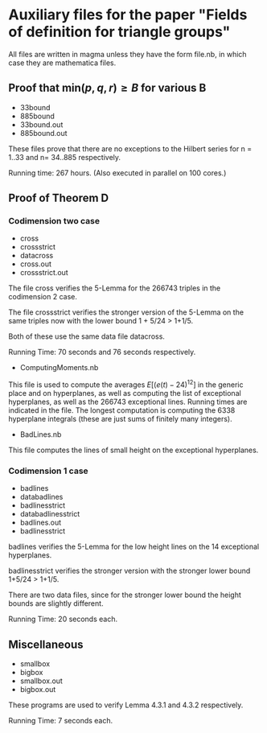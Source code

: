 # Auxiliary files for the paper "Fields of definition for triangle groups"

All files are written in magma unless they have the form file.nb, in 
which case they are mathematica files.

## Proof that $\mathrm{min}(p,q,r) \ge B$ for various B
- 33bound
- 885bound
- 33bound.out
- 885bound.out

These files prove that there are no exceptions to the Hilbert series
for n = 1..33 and n= 34..885 respectively. 

Running time: 267 hours. (Also executed in parallel on
100 cores.)

## Proof of Theorem D
### Codimension two case

- cross
- crossstrict
- datacross
- cross.out
- crossstrict.out

The file cross verifies the 5-Lemma for the 266743 triples in the 
codimension 2 case. 

The file crossstrict verifies the stronger version of the 5-Lemma on
the same triples now with the lower bound 1 + 5/24 > 1+1/5.

Both of these use the same data file datacross.

Running Time: 70 seconds and 76 seconds respectively.

- ComputingMoments.nb

This file is used to compute the averages $E[(e(t)-24)^{12}]$
in the generic place and on hyperplanes, as well as computing 
the list of exceptional hyperplanes, as well as the 266743 
exceptional lines. Running times are indicated in the file.
The longest computation is computing the 6338 hyperplane integrals
(these are just sums of finitely many integers). 

- BadLines.nb

This file computes the lines of small height on the exceptional hyperplanes.

### Codimension 1 case

- badlines
- databadlines
- badlinesstrict
- databadlinesstrict
- badlines.out
- badlinesstrict

badlines verifies the 5-Lemma for the low height lines on the
14 exceptional hyperplanes. 

badlinesstrict verifies the stronger version with the stronger lower bound 1+5/24 > 1+1/5.

There are two data files, since for the stronger lower bound the height bounds are slightly different.


Running Time: 20 seconds each.

## Miscellaneous

- smallbox
- bigbox
- smallbox.out
- bigbox.out

These programs are used to verify Lemma 4.3.1 and 4.3.2 respectively.

Running Time: 7 seconds each.
